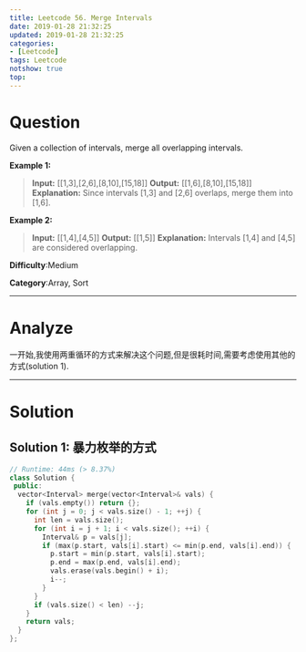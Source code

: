 ```yaml
---
title: Leetcode 56. Merge Intervals
date: 2019-01-28 21:32:25
updated: 2019-01-28 21:32:25
categories: 
- [Leetcode]
tags: Leetcode
notshow: true
top:
---
```


# Question

Given a collection of intervals, merge all overlapping intervals.

**Example 1:**

> **Input:** [[1,3],[2,6],[8,10],[15,18]]
> **Output:** [[1,6],[8,10],[15,18]]
> **Explanation:** Since intervals [1,3] and [2,6] overlaps, merge them into [1,6].

**Example 2:**

> **Input:** [[1,4],[4,5]]
> **Output:** [[1,5]]
> **Explanation:** Intervals [1,4] and [4,5] are considered overlapping.

**Difficulty**:Medium

**Category**:Array, Sort

<!-- more -->

------------

# Analyze

一开始,我使用两重循环的方式来解决这个问题,但是很耗时间,需要考虑使用其他的方式(solution 1).

------------

# Solution

## Solution 1: 暴力枚举的方式

```cpp
// Runtime: 44ms (> 8.37%)
class Solution {
 public:
  vector<Interval> merge(vector<Interval>& vals) {
    if (vals.empty()) return {};
    for (int j = 0; j < vals.size() - 1; ++j) {
      int len = vals.size();
      for (int i = j + 1; i < vals.size(); ++i) {
        Interval& p = vals[j];
        if (max(p.start, vals[i].start) <= min(p.end, vals[i].end)) {
          p.start = min(p.start, vals[i].start);
          p.end = max(p.end, vals[i].end);
          vals.erase(vals.begin() + i);
          i--;
        }
      }
      if (vals.size() < len) --j;
    }
    return vals;
  }
};
```